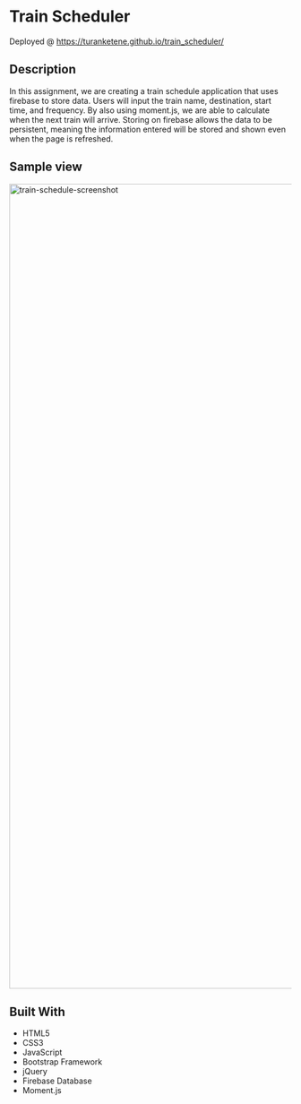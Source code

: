 # Train Scheduler

Deployed @ https://turanketene.github.io/train_scheduler/

## Description
In this assignment, we are creating a train schedule application that uses firebase to store data. Users will input the train name, destination, start time, and frequency. By also using moment.js, we are able to calculate when the next train will arrive. Storing on firebase allows the data to be persistent, meaning the information entered will be stored and shown even when the page is refreshed.

## Sample view

<img width="1437" alt="train-schedule-screenshot" src="https://user-images.githubusercontent.com/52515674/64728981-18077880-d491-11e9-9639-a73dcb0ef713.png">


## Built With

* HTML5
* CSS3
* JavaScript
* Bootstrap Framework
* jQuery
* Firebase Database
* Moment.js
